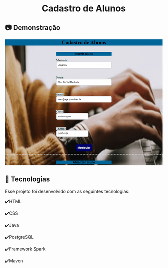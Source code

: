 <h1 align="center">Cadastro de Alunos</h1>

## :camera: Demonstração
![gif](Cadastro.gif)

## :rocket: Tecnologias

Esse projeto foi desenvolvido com as seguintes tecnologias:

✔️HTML

✔️CSS

✔️Java

✔️PostgreSQL

✔️Framework Spark

✔️Maven
